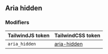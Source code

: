 ## Aria hidden


### Modifiers

| TailwindJS token | TailwindCSS token |
| ----- | ----- |
| `aria_hidden` | [aria-hidden](https://tailwindcss.com/docs/hover-focus-and-other-states#aria-states) |